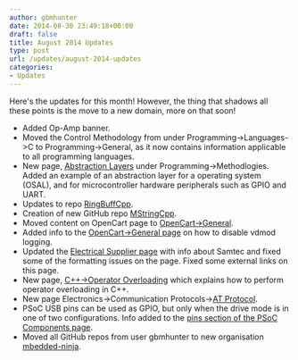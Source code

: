 ```yaml
---
author: gbmhunter
date: 2014-08-30 23:49:18+00:00
draft: false
title: August 2014 Updates
type: post
url: /updates/august-2014-updates
categories:
- Updates
---
```


Here's the updates for this month! However, the thing that shadows all these points is the move to a new domain, more on that soon!

* Added Op-Amp banner.
* Moved the Control Methodology from under Programming->Languages->C to Programming->General, as it now contains information applicable to all programming languages.
* New page, [Abstraction Layers](http://blog.mbedded.ninja/programming/methodologies/abstraction-layers) under Programming->Methodlogies. Added an example of an abstraction layer for a operating system (OSAL), and for microcontroller hardware peripherals such as GPIO and UART.
* Updates to repo [RingBuffCpp](https://github.com/mbedded-ninja/RingBuffCpp).
* Creation of new GitHub repo [MStringCpp](https://github.com/mbedded-ninja/MStringCpp).
* Moved content on OpenCart page to [OpenCart->General](http://blog.mbedded.ninja/programming/website-design/opencart/general).
* Added info to the [OpenCart->General page](http://blog.mbedded.ninja/programming/website-design/opencart/general) on how to disable vdmod logging.
* Updated the [Electrical Supplier page](http://blog.mbedded.ninja/electronics/general/electrical-suppliers) with info about Samtec and fixed some of the formatting issues on the page. Fixed some external links on this page.
* New page, [C++->Operator Overloading](http://blog.mbedded.ninja/programming/languages/c-plus-plus/operator-overloading) which explains how to perform operator overloading in C++.
* New page Electronics->Communication Protocols->[AT Protocol](http://blog.mbedded.ninja/electronics/circuit-design/communication-protocols/at-protocol).
* PSoC USB pins can be used as GPIO, but only when the drive mode is in one of two configurations. Info added to the [pins section of the PSoC Components page](http://cladlab.com/programming/microcontrollers/psoc/components#pins).
* Moved all GitHub repos from user gbmhunter to new organisation [mbedded-ninja](https://github.com/mbedded-ninja).
